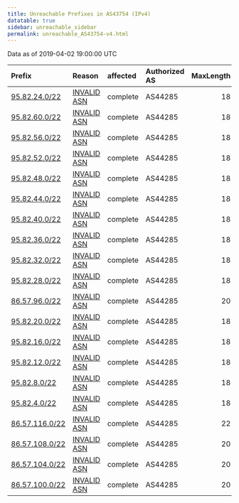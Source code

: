 ```yaml
---
title: Unreachable Prefixes in AS43754 (IPv4)
datatable: true
sidebar: unreachable_sidebar
permalink: unreachable_AS43754-v4.html
---
```


Data as of 2019-04-02 19:00:00 UTC


<div class="datatable-begin"></div>

| Prefix                                                 | Reason                                                                                                | affected   | Authorized AS   |   MaxLength | Anchor                                         |   unreachable /24s |
|:-------------------------------------------------------|:------------------------------------------------------------------------------------------------------|:-----------|:----------------|------------:|:-----------------------------------------------|-------------------:|
| [95.82.24.0/22](https://stat.ripe.net/95.82.24.0/22)   | [INVALID ASN](https://rpki-validator.ripe.net/announcement-preview?asn=AS43754&prefix=95.82.24.0/22)  | complete   | AS44285         |          18 | [RIPE](unreachable_RIPE_NCC_RPKI_Root-v4.html) |                  4 |
| [95.82.60.0/22](https://stat.ripe.net/95.82.60.0/22)   | [INVALID ASN](https://rpki-validator.ripe.net/announcement-preview?asn=AS43754&prefix=95.82.60.0/22)  | complete   | AS44285         |          18 | [RIPE](unreachable_RIPE_NCC_RPKI_Root-v4.html) |                  4 |
| [95.82.56.0/22](https://stat.ripe.net/95.82.56.0/22)   | [INVALID ASN](https://rpki-validator.ripe.net/announcement-preview?asn=AS43754&prefix=95.82.56.0/22)  | complete   | AS44285         |          18 | [RIPE](unreachable_RIPE_NCC_RPKI_Root-v4.html) |                  4 |
| [95.82.52.0/22](https://stat.ripe.net/95.82.52.0/22)   | [INVALID ASN](https://rpki-validator.ripe.net/announcement-preview?asn=AS43754&prefix=95.82.52.0/22)  | complete   | AS44285         |          18 | [RIPE](unreachable_RIPE_NCC_RPKI_Root-v4.html) |                  4 |
| [95.82.48.0/22](https://stat.ripe.net/95.82.48.0/22)   | [INVALID ASN](https://rpki-validator.ripe.net/announcement-preview?asn=AS43754&prefix=95.82.48.0/22)  | complete   | AS44285         |          18 | [RIPE](unreachable_RIPE_NCC_RPKI_Root-v4.html) |                  4 |
| [95.82.44.0/22](https://stat.ripe.net/95.82.44.0/22)   | [INVALID ASN](https://rpki-validator.ripe.net/announcement-preview?asn=AS43754&prefix=95.82.44.0/22)  | complete   | AS44285         |          18 | [RIPE](unreachable_RIPE_NCC_RPKI_Root-v4.html) |                  4 |
| [95.82.40.0/22](https://stat.ripe.net/95.82.40.0/22)   | [INVALID ASN](https://rpki-validator.ripe.net/announcement-preview?asn=AS43754&prefix=95.82.40.0/22)  | complete   | AS44285         |          18 | [RIPE](unreachable_RIPE_NCC_RPKI_Root-v4.html) |                  4 |
| [95.82.36.0/22](https://stat.ripe.net/95.82.36.0/22)   | [INVALID ASN](https://rpki-validator.ripe.net/announcement-preview?asn=AS43754&prefix=95.82.36.0/22)  | complete   | AS44285         |          18 | [RIPE](unreachable_RIPE_NCC_RPKI_Root-v4.html) |                  4 |
| [95.82.32.0/22](https://stat.ripe.net/95.82.32.0/22)   | [INVALID ASN](https://rpki-validator.ripe.net/announcement-preview?asn=AS43754&prefix=95.82.32.0/22)  | complete   | AS44285         |          18 | [RIPE](unreachable_RIPE_NCC_RPKI_Root-v4.html) |                  4 |
| [95.82.28.0/22](https://stat.ripe.net/95.82.28.0/22)   | [INVALID ASN](https://rpki-validator.ripe.net/announcement-preview?asn=AS43754&prefix=95.82.28.0/22)  | complete   | AS44285         |          18 | [RIPE](unreachable_RIPE_NCC_RPKI_Root-v4.html) |                  4 |
| [86.57.96.0/22](https://stat.ripe.net/86.57.96.0/22)   | [INVALID ASN](https://rpki-validator.ripe.net/announcement-preview?asn=AS43754&prefix=86.57.96.0/22)  | complete   | AS44285         |          20 | [RIPE](unreachable_RIPE_NCC_RPKI_Root-v4.html) |                  4 |
| [95.82.20.0/22](https://stat.ripe.net/95.82.20.0/22)   | [INVALID ASN](https://rpki-validator.ripe.net/announcement-preview?asn=AS43754&prefix=95.82.20.0/22)  | complete   | AS44285         |          18 | [RIPE](unreachable_RIPE_NCC_RPKI_Root-v4.html) |                  4 |
| [95.82.16.0/22](https://stat.ripe.net/95.82.16.0/22)   | [INVALID ASN](https://rpki-validator.ripe.net/announcement-preview?asn=AS43754&prefix=95.82.16.0/22)  | complete   | AS44285         |          18 | [RIPE](unreachable_RIPE_NCC_RPKI_Root-v4.html) |                  4 |
| [95.82.12.0/22](https://stat.ripe.net/95.82.12.0/22)   | [INVALID ASN](https://rpki-validator.ripe.net/announcement-preview?asn=AS43754&prefix=95.82.12.0/22)  | complete   | AS44285         |          18 | [RIPE](unreachable_RIPE_NCC_RPKI_Root-v4.html) |                  4 |
| [95.82.8.0/22](https://stat.ripe.net/95.82.8.0/22)     | [INVALID ASN](https://rpki-validator.ripe.net/announcement-preview?asn=AS43754&prefix=95.82.8.0/22)   | complete   | AS44285         |          18 | [RIPE](unreachable_RIPE_NCC_RPKI_Root-v4.html) |                  4 |
| [95.82.4.0/22](https://stat.ripe.net/95.82.4.0/22)     | [INVALID ASN](https://rpki-validator.ripe.net/announcement-preview?asn=AS43754&prefix=95.82.4.0/22)   | complete   | AS44285         |          18 | [RIPE](unreachable_RIPE_NCC_RPKI_Root-v4.html) |                  4 |
| [86.57.116.0/22](https://stat.ripe.net/86.57.116.0/22) | [INVALID ASN](https://rpki-validator.ripe.net/announcement-preview?asn=AS43754&prefix=86.57.116.0/22) | complete   | AS44285         |          22 | [RIPE](unreachable_RIPE_NCC_RPKI_Root-v4.html) |                  4 |
| [86.57.108.0/22](https://stat.ripe.net/86.57.108.0/22) | [INVALID ASN](https://rpki-validator.ripe.net/announcement-preview?asn=AS43754&prefix=86.57.108.0/22) | complete   | AS44285         |          20 | [RIPE](unreachable_RIPE_NCC_RPKI_Root-v4.html) |                  4 |
| [86.57.104.0/22](https://stat.ripe.net/86.57.104.0/22) | [INVALID ASN](https://rpki-validator.ripe.net/announcement-preview?asn=AS43754&prefix=86.57.104.0/22) | complete   | AS44285         |          20 | [RIPE](unreachable_RIPE_NCC_RPKI_Root-v4.html) |                  4 |
| [86.57.100.0/22](https://stat.ripe.net/86.57.100.0/22) | [INVALID ASN](https://rpki-validator.ripe.net/announcement-preview?asn=AS43754&prefix=86.57.100.0/22) | complete   | AS44285         |          20 | [RIPE](unreachable_RIPE_NCC_RPKI_Root-v4.html) |                  4 |

<div class="datatable-end"></div>